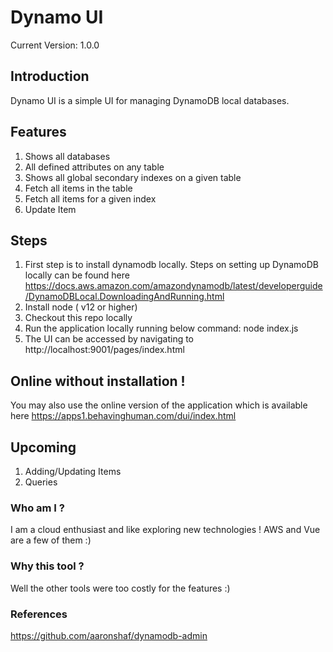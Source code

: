 # Dynamo UI

Current Version: 1.0.0

## Introduction
Dynamo UI is a simple UI for managing DynamoDB local databases. 

## Features
1. Shows all databases
2. All defined attributes on any table
3. Shows all global secondary indexes on a given table
4. Fetch all items in the table
5. Fetch all items for a given index
6. Update Item

## Steps
1. First step is to install dynamodb locally. Steps on setting up DynamoDB locally can be found here https://docs.aws.amazon.com/amazondynamodb/latest/developerguide/DynamoDBLocal.DownloadingAndRunning.html
2. Install node ( v12 or higher)
3. Checkout this repo locally 
4. Run the application locally running below command:
    node index.js
5. The UI can be accessed by navigating to http://localhost:9001/pages/index.html

## Online without installation !
You may also use the online version of the application which is available here 
https://apps1.behavinghuman.com/dui/index.html 

## Upcoming
1. Adding/Updating Items
2. Queries

### Who am I ? 
I am a cloud enthusiast and like exploring new technologies ! AWS and Vue are a few of them :)

### Why this tool ? 
Well the other tools were too costly for the features :)

### References
https://github.com/aaronshaf/dynamodb-admin












